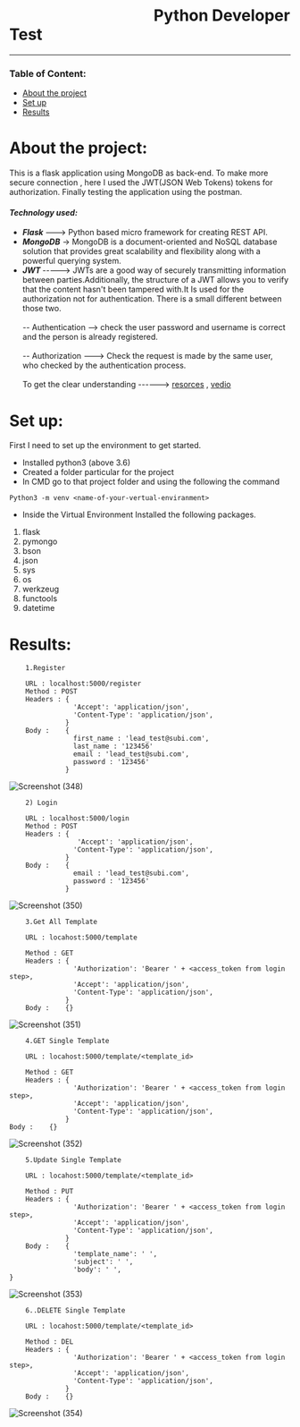 # &nbsp;&nbsp;&nbsp;&nbsp;&nbsp;&nbsp;&nbsp;&nbsp;&nbsp;&nbsp;&nbsp;&nbsp;&nbsp;&nbsp;&nbsp;&nbsp;&nbsp;&nbsp;&nbsp;&nbsp;&nbsp;&nbsp;&nbsp;&nbsp;&nbsp;&nbsp;&nbsp;&nbsp;&nbsp;&nbsp;&nbsp;&nbsp;&nbsp;&nbsp;&nbsp;&nbsp;&nbsp;&nbsp; Python Developer Test

___
### Table of Content:
-	[About the project](#about-the-project) 
-	[Set up](#set-up)
-	[Results](#results)

# About the project:
This is a flask application using MongoDB as back-end. To make more secure connection , here I used the JWT(JSON Web Tokens) tokens for authorization. Finally testing the application using the postman.<br/>
#### <b><i>Technology used:</i></b>
- <b><i>Flask </i></b>---> Python based micro framework for creating REST API.
- <b><i>MongoDB</i></b> -> MongoDB is a document-oriented and NoSQL database solution that provides great scalability and flexibility along with a powerful querying system. 
- <b><i>JWT </i></b>-----> JWTs are a good way of securely transmitting information between parties.Additionally, the structure of a JWT allows you to verify that the content hasn't been tampered with.It Is used for the authorization not for authentication. There is a small different between those two.<br/><br/>
-- Authentication --> check the user password and username is correct and the person is already registered.<br/><br/>
-- Authorization --->  Check the request is made by the same user, who checked by the authentication process.<br/><br/>
To get the clear understanding ------> [resorces](https://en.wikipedia.org/wiki/JSON_Web_Token) , [vedio]()<br/>

# Set up:
First I need to set up the environment to get started.
- Installed python3 (above 3.6)
- Created a folder particular for the project 
- In CMD go to that project folder and using the following the command <br/>

```Python3 -m venv <name-of-your-vertual-enviranment>```
- Inside the Virtual Environment Installed the following packages.
1) flask
2)	pymongo
3)	bson
4)	json
5) sys
6) os
7) werkzeug
8) functools
9) datetime

# Results:
```
    1.Register
    
    URL : localhost:5000/register
    Method : POST
    Headers : {
                'Accept': 'application/json',
                'Content-Type': 'application/json',          
              }
    Body :    {
                first_name : 'lead_test@subi.com',
                last_name : '123456'
                email : 'lead_test@subi.com',
                password : '123456'
              }
``` 
             
              
              
![Screenshot (348)](https://user-images.githubusercontent.com/51699297/115988209-2e1a6c00-a5d6-11eb-864d-54570e0a3a59.png)


``` 
    2) Login

    URL : localhost:5000/login
    Method : POST
    Headers : {
                 'Accept': 'application/json',
                'Content-Type': 'application/json',          
              }
    Body :    {
                email : 'lead_test@subi.com',
                password : '123456'
              } 
```
![Screenshot (350)](https://user-images.githubusercontent.com/51699297/115988305-ada83b00-a5d6-11eb-9495-0f04f45ce856.png)

```
    3.Get All Template

    URL : locahost:5000/template
    
    Method : GET
    Headers : {
                'Authorization': 'Bearer ' + <access_token from login step>,
                'Accept': 'application/json',
                'Content-Type': 'application/json',          
              }
    Body :    {}  
```
![Screenshot (351)](https://user-images.githubusercontent.com/51699297/115988400-30c99100-a5d7-11eb-9899-9f03bef428e6.png)

```
    4.GET Single Template

    URL : locahost:5000/template/<template_id>

    Method : GET
    Headers : {
                'Authorization': 'Bearer ' + <access_token from login step>,
                'Accept': 'application/json',
                'Content-Type': 'application/json',          
              }
Body :    {} 
```
![Screenshot (352)](https://user-images.githubusercontent.com/51699297/115988427-5191e680-a5d7-11eb-9191-6b59d0aebfb8.png)


``` 
    5.Update Single Template

    URL : locahost:5000/template/<template_id>
    
    Method : PUT
    Headers : {
                'Authorization': 'Bearer ' + <access_token from login step>,
                'Accept': 'application/json',
                'Content-Type': 'application/json',          
              }
    Body :    {
                'template_name': ' ',
                'subject': ' ',
                'body': ' ',
}   
```

![Screenshot (353)](https://user-images.githubusercontent.com/51699297/115988445-679fa700-a5d7-11eb-9cb0-a746c61ff6c5.png)


``` 
    6..DELETE Single Template

    URL : locahost:5000/template/<template_id>

    Method : DEL
    Headers : {
                'Authorization': 'Bearer ' + <access_token from login step>,
                'Accept': 'application/json',
                'Content-Type': 'application/json',          
              }
    Body :    {}  
```

![Screenshot (354)](https://user-images.githubusercontent.com/51699297/115988471-87cf6600-a5d7-11eb-8b3c-2e13f1be7581.png)




